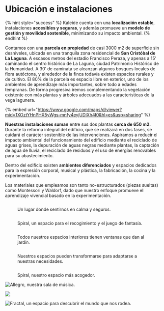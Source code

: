# Ubicación e instalaciones

{% hint style="success" %}
Kaleide cuenta con una **localización estable**, instalaciones **accesibles y seguras**, y además promueve un **modelo de gestión y movilidad sostenible**, minimizando su impacto ambiental.
{% endhint %}

Contamos con una **parcela en propiedad** de casi 3000 m2 de superficie sin desniveles, ubicada en una tranquila zona residencial de **San Cristóbal de La Laguna**. A escasos metros del estadio Francisco Peraza, y apenas a 15’ caminando el centro histórico de La Laguna, ciudad Patrimonio Histórico de la Humanidad. A 30’ de caminata se alcanzan algunos bosques locales de flora autóctona, y alrededor de la finca todavía existen espacios rurales y de cultivo. El 80% de la parcela es espacio libre en exterior, uno de los ambientes de aprendizaje más importantes, sobre todo a edades tempranas. De forma progresiva iremos complementando la vegetación existente con más plantas y árboles adecuados a las características de la vega lagunera.

{% embed url="https://www.google.com/maps/d/viewer?mid=1XOztYHnPHX5yWgs-mnfy4eyjUDIXh4I0&hl=es&usp=sharing" %}

**Nuestras instalaciones suman** entre sus dos plantas **cerca de 650 m2.** Durante la reforma integral del edificio, que se realizará en dos fases, se cuidará el carácter sostenible de las intervenciones. Aspiramos a reducir el impacto ambiental del funcionamiento del edificio mediante el reciclado de aguas grises, la depuración de aguas negras mediante plantas, la captación de agua de lluvia, el reciclado de residuos y el uso de energías renovables para su abastecimiento.

Dentro del edificio existen **ambientes diferenciados** y espacios dedicados para la expresión corporal, musical y plástica, la fabricación, la cocina y la experimentación.

Los materiales que empleamos son tanto no-estructurados (piezas sueltas) como Montessori y Waldorf, dado que nuestro enfoque promueve el aprendizaje vivencial basado en la experimentación.&#x20;

<figure><img src="../.gitbook/assets/96469D1E-1E9A-4B34-8F21-7672D01BF428.jpg" alt=""><figcaption><p>Un lugar donde sentirnos en calma y seguros.</p></figcaption></figure>

<figure><img src="../.gitbook/assets/F2262A7F-322E-49D1-850A-1D219B70B608.jpg" alt=""><figcaption><p>Spiral, un espacio para el recogimiento y el juego de fantasía.</p></figcaption></figure>

<figure><img src="../.gitbook/assets/A5F33518-605B-4D86-94CC-CA109188E4C0.jpg" alt=""><figcaption><p>Todos nuestros espacios interiores tienen ventanas que dan al jardín.</p></figcaption></figure>

<figure><img src="../.gitbook/assets/71F1E8BA-D692-45E4-BC7F-F45EC6C7728E.jpg" alt=""><figcaption><p>Nuestros espacios pueden transformarse para adaptarse a nuestras necesidades.</p></figcaption></figure>

<figure><img src="../.gitbook/assets/IMG_9987.JPG" alt=""><figcaption><p>Spiral, nuestro espacio más acogedor.</p></figcaption></figure>

![Allegro, nuestra sala de música.](../.gitbook/assets/IMG_6957.JPG)



![](../.gitbook/assets/IMG_6956.JPG)

![Fractal, un espacio para descubrir el mundo que nos rodea.](../.gitbook/assets/DSC08298.jpg)
